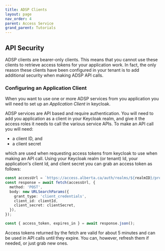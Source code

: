 ```yaml
---
title: ADSP Clients
layout: page
nav_order: 4
parent: Access Service
grand_parent: Tutorials
---
```


## API Security

ADSP clients are bearer-only clients. This means that you cannot use these clients to retrieve access tokens for your application work. In fact, the only reason these clients have been configured in your tenant is to add additional security when making ADSP API calls.

### Configuring an Application Client

When you want to use one or more ADSP services from you application you will need to set up an _Application Client_ in keycloak.

ADSP services are API based and require authentication. You will need to add you application as a client in your Keycloak realm, and give it the access roles it needs to call the various service APIs. To make an API call you will need:

- a client ID, and
- a client secret

which are used when requesting access tokens from keycloak to use when making an API call. Using your Keycloak realm (or tenant) Id, your application's client Id, and client secret you can grab an access token as follows:

```typescript
const accessUrl = `https://access.alberta.ca/auth/realms/${realmID}/protocol/openid-connect/token`;
const response = await fetch(accessUrl, {
  method: 'POST',
  body: new URLSearchParams({
    grant_type: 'client_credentials',
    client_id: clientId,
    client_secret: clientSecret,
  }),
});

const { access_token, expires_in } = await response.json();
```

Access tokens returned by the fetch are valid for about 5 minutes and can be used in API calls until they expire. You can, however, refresh them if needed, or just grab new ones.
